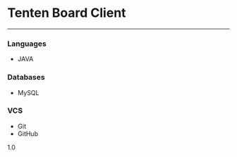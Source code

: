 # Tenten Board Client

---
### Languages

- JAVA

### Databases

- MySQL

### VCS

- Git
- GitHub

1.0